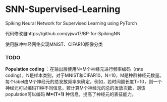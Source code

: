 # SNN-Supervised-Learning
Spiking Neural Network for Supervised Learning using PyTorch

代码修改自https://github.com/yjwu17/BP-for-SpikingNN

使用脉冲神经网络实现MNIST、CIFAR10图像分类

### TODO

**Population coding**  ：在输出层使用N*M个神经元进行频率编码（rate coding），N是样本类别，对于MNIST和CIFAR10，N=10，M是种群神经元数量。每个label由M个神经元的总发放频率来确定。例如，若时间窗长度T=10，则一个神经元可以编码11种不同信息，若计算M个神经元的总的发放次数，则该population可以编码 **M\*(T+1)** 种信息，提高了神经元的表征能力。